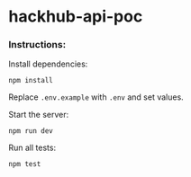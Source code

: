 # hackhub-api-poc  

### Instructions:
Install dependencies:    
```
npm install
```            
      
Replace ```.env.example``` with ```.env``` and set values.         
        
Start the server: 
```
npm run dev
```          
          
Run all tests:    
```
npm test
```  
